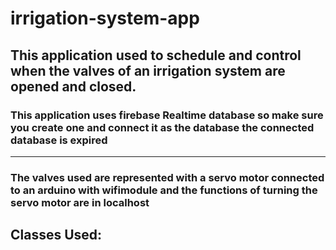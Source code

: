 # irrigation-system-app
## This application used to schedule and control when the valves of an irrigation system are opened and closed.
### **This application uses firebase Realtime database so make sure you create one and connect it as the database the connected database is expired**
---
### **The valves used are represented with a servo motor connected to an arduino with wifimodule and the functions of turning the servo motor are in localhost**
## Classes Used:
